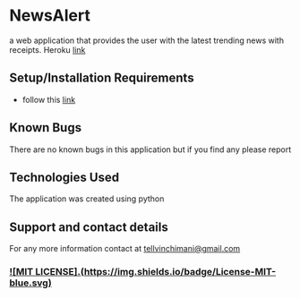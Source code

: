 # NewsAlert
a web application that provides the user with the latest trending news with receipts.
Heroku [link](https://newsalert01.herokuapp.com/)

## Setup/Installation Requirements
* follow this [link](https://github.com/Tellvinch/newsalert)

## Known Bugs
There are no known bugs in this application but if you find any please report
## Technologies Used
The application was created using python
## Support and contact details
For any  more information contact at tellvinchimani@gmail.com

### [![MIT LICENSE].(https://img.shields.io/badge/License-MIT-blue.svg)](https://github.com/Tellvinch/newsalert/blobmaster/license.md)
